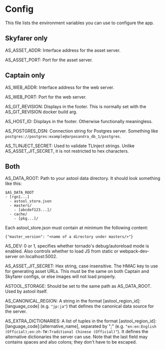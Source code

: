 # Config

This file lists the environment variables you can use to configure the app.

## Skyfarer only

AS_ASSET_ADDR: Interface address for the asset server.

AS_ASSET_PORT: Port for the asset server.

## Captain only

AS_WEB_ADDR: Interface address for the web server.

AS_WEB_PORT: Port for the web server.

AS_GIT_REVISION: Displays in the footer. This is normally set with the AS_GIT_REVISION docker build arg.

AS_HOST_ID: Displays in the footer. Otherwise functionally meaningless.

AS_POSTGRES_DSN: Connection string for Postgres server. Something like `postgres://postgres:example@arposandra_db_1/postgres`.

AS_TLINJECT_SECRET: Used to validate TLInject strings. Unlike AS_ASSET_JIT_SECRET, it is not restricted to hex characters.

## Both

AS_DATA_ROOT: Path to your astool data directory. It should look something like this:
```
$AS_DATA_ROOT
- [rgn1...]
  - astool_store.json
  - masters/
    - [abcdef123...]/
  - cache/
    - [pkg...]/
```

Each astool_store.json must contain at minimum the following content:
```
{"master_version": "<name of a directory under masters/>"}
```

AS_DEV: 0 or 1, specifies whether tornado's debug/autoreload mode is enabled. Also controls whether to load JS from static or webpack-dev-server on localhost:5002.

AS_ASSET_JIT_SECRET: Hex string, case insensitive. The HMAC key to use for generating asset URLs. This must be the same on both Captain and Skyfarer configs, or else images will not load properly.

ASTOOL_STORAGE: Should be set to the same path as AS_DATA_ROOT. Used by astool itself.

AS_CANONICAL_REGION: A string in the format [astool_region_id]:[language_code] (e.g. `"jp:ja"`) that defines the canonical data source for the server.

AS_EXTRA_DICTIONARIES: A list of tuples in the format [astool_region_id]:[language_code]:[alternative_name], separated by ";" (e.g. `"en:en:English (Official);en:zh-TW:Traditional Chinese (Official)"`). It defines the alternative dictionaries the server can use. Note that the last field may contains spaces and also colons; they don't have to be escaped.

